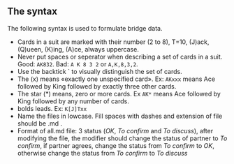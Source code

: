 ## The syntax

The following syntax is used to formulate bridge data.

- Cards in a suit are marked with their number (2 to 8), T=10, (J)ack, (Q)ueen, (K)ing, (A)ce, always uppercase.
- Never put spaces or seperator when describing a set of cards in a suit. Good: `AK832`. Bad: `A K 8 3 2` or `A,K,8,3,2`.
- Use the backtick \` to visually distinguish the set of cards.
- The (x) means «exactly one unspecified card». Ex: `AKxxx` means Ace followed by King followed by exactly three other cards.
- The star (\*) means, zero or more cards. Ex `AK*` means Ace followed by King followed by any number of cards.
- bolds leads. Ex: `K[J]Txx`
- Name the files in lowcase. Fill spaces with dashes and extension of file should be .md .
- Format of all.md file: 3 status (*OK*, *To confirm* and *To discuss*), after modifying the file, the modifier should change the status of partner to *To confirm*, if partner agrees, change the status from *To confirm* to *OK*, otherwise change the status from *To confirm* to *To discuss*
